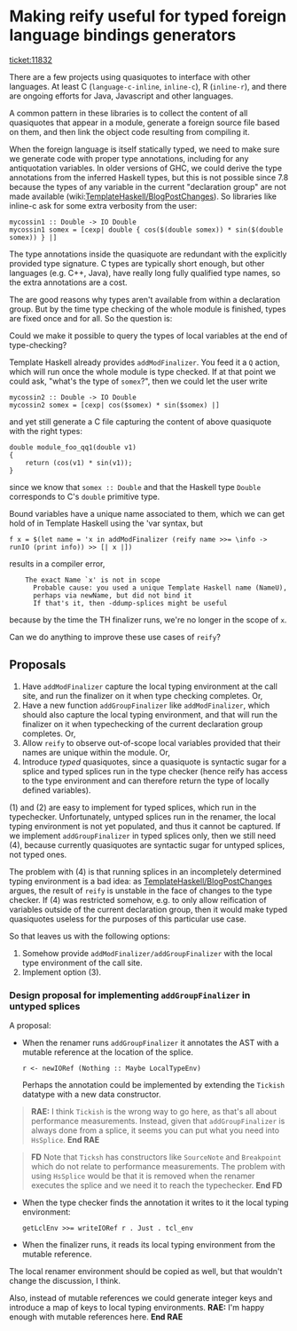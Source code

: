# Making reify useful for typed foreign language bindings generators

[ticket:11832](https://gitlab.haskell.org//ghc/ghc/issues/11832)


There are a few projects using quasiquotes to interface with other languages. At least C (`language-c-inline`, `inline-c`), R (`inline-r`), and there are ongoing efforts for Java, Javascript and other languages.


A common pattern in these libraries is to collect the content of all quasiquotes that appear in a module, generate a foreign source file based on them, and then link the object code resulting from compiling it.


When the foreign language is itself statically typed, we need to make
sure we generate code with proper type annotations, including for any
antiquotation variables. In older versions of GHC, we could derive the
type annotations from the inferred Haskell types, but this is not
possible since 7.8 because the types of any variable in the current
"declaration group" are not made available (wiki:[TemplateHaskell/BlogPostChanges](template-haskell/blog-post-changes)). So libraries like inline-c
ask for some extra verbosity from the user:

```wiki
mycossin1 :: Double -> IO Double
mycossin1 somex = [cexp| double { cos($(double somex)) * sin($(double
somex)) } |]
```


The type annotations inside the quasiquote are redundant with the
explicitly provided type signature. C types are typically short
enough, but other languages (e.g. C++, Java), have really long fully
qualified type names, so the extra annotations are a cost.


The are good reasons why types aren't available from within a
declaration group. But by the time type checking of the whole module
is finished, types are fixed once and for all. So the question is:


Could we make it possible to query the types of local variables at
the end of type-checking?


Template Haskell already provides `addModFinalizer`. You feed it a `Q`
action, which will run once the whole module is type checked. If at
that point we could ask, "what's the type of `somex`?", then we
could let the user write

```wiki
mycossin2 :: Double -> IO Double
mycossin2 somex = [cexp| cos($somex) * sin($somex) |]
```


and yet still generate a C file capturing the content of above
quasiquote with the right types:

```wiki
double module_foo_qq1(double v1)
{
    return (cos(v1) * sin(v1));
}
```


since we know that `somex :: Double` and that the Haskell type `Double`
corresponds to C's `double` primitive type.


Bound variables have a unique name associated to them, which we can
get hold of in Template Haskell using the 'var syntax, but

```wiki
f x = $(let name = 'x in addModFinalizer (reify name >>= \info ->
runIO (print info)) >> [| x |])
```


results in a compiler error,

```wiki
    The exact Name `x' is not in scope
      Probable cause: you used a unique Template Haskell name (NameU),
      perhaps via newName, but did not bind it
      If that's it, then -ddump-splices might be useful
```


because by the time the TH finalizer runs, we're no longer in the scope of `x`.


Can we do anything to improve these use cases of `reify`?

## Proposals

1. Have `addModFinalizer` capture the local typing environment at the call site, and run the finalizer on it when type checking completes. Or,
1. Have a new function `addGroupFinalizer` like `addModFinalizer`, which should also capture the local typing environment, and that will run the finalizer on it when typechecking of the current declaration group completes. Or,
1. Allow `reify` to observe out-of-scope local variables provided that their names are unique within the module. Or,
1. Introduce *typed* quasiquotes, since a quasiquote is syntactic sugar for a splice and typed splices run in the type checker (hence reify has access to the type environment and can therefore return the type of locally defined variables).


(1) and (2) are easy to implement for typed splices, which run in the typechecker. Unfortunately, untyped splices run in the renamer, the local typing environment is not yet populated, and thus it cannot be captured. If we implement `addGroupFinalizer` in typed splices only, then we still need (4), because currently quasiquotes are syntactic sugar for untyped splices, not typed ones.


The problem with (4) is that running splices in an incompletely determined typing environment is a bad idea: as [TemplateHaskell/BlogPostChanges](template-haskell/blog-post-changes) argues, the result of `reify` is unstable in the face of changes to the type checker. If (4) was restricted somehow, e.g. to only allow reification of variables outside of the current declaration group, then it would make typed quasiquotes useless for the purposes of this particular use case.


So that leaves us with the following options:

1. Somehow provide `addModFinalizer/addGroupFinalizer` with the local type environment of the call site.
1. Implement option (3).

### Design proposal for implementing `addGroupFinalizer` in untyped splices


A proposal:

- When the renamer runs `addGroupFinalizer` it annotates the AST with a mutable reference at the location of the splice.

  ```wiki
  r <- newIORef (Nothing :: Maybe LocalTypeEnv)
  ```

  Perhaps the annotation could be implemented by extending the `Tickish` datatype with a new data constructor.

> **RAE:** I think `Tickish` is the wrong way to go here, as that's all about performance measurements. Instead, given that `addGroupFinalizer` is always done from a splice, it seems you can put what you need into `HsSplice`. **End RAE**

> **FD** Note that `Ticksh` has constructors like `SourceNote` and `Breakpoint` which do not relate to performance measurements. The problem with using `HsSplice` would be that it is removed when the renamer executes the splice and we need it to reach the typechecker.
> **End FD**

- When the type checker finds the annotation it writes to it the local typing environment:

  ```wiki
  getLclEnv >>= writeIORef r . Just . tcl_env
  ```
- When the finalizer runs, it reads its local typing environment from the mutable reference.


The local renamer environment should be copied as well, but that wouldn't change the discussion, I think.


Also, instead of mutable references we could generate integer keys and introduce a map of keys to local typing environments. **RAE:** I'm happy enough with mutable references here. **End RAE**